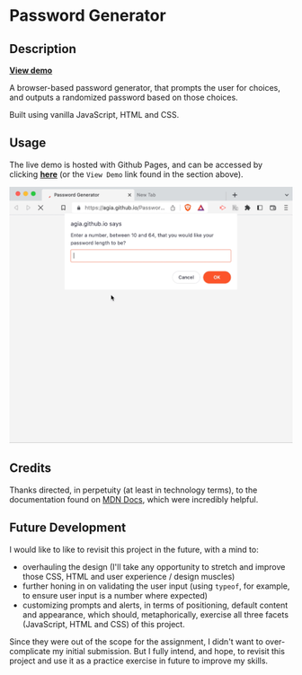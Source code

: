 # Password Generator

## Description

[**View demo**](https://agia.github.io/Password-Generator/)

A browser-based password generator, that prompts the user for choices, and outputs a randomized password based on those choices.

Built using vanilla JavaScript, HTML and CSS.

## Usage

 The live demo is hosted with Github Pages, and can be accessed by clicking [**here**](https://agia.github.io/Password-Generator/) (or the `View Demo` link found in the section above).

![Gif showing the password generator in use.](assets/screenshot.gif)

## Credits

Thanks directed, in perpetuity (at least in technology terms), to the documentation found on [MDN Docs](https://developer.mozilla.org/en-US/docs/Web/javascript), which were incredibly helpful.

## Future Development

I would like to like to revisit this project in the future, with a mind to:

- overhauling the design (I'll take any opportunity to stretch and improve those CSS, HTML and user experience / design muscles)
- further honing in on validating the user input (using `typeof`, for example, to ensure user input is a number where expected)
- customizing prompts and alerts, in terms of positioning, default content and appearance, which should, metaphorically, exercise all three facets (JavaScript, HTML and CSS) of this project.

Since they were out of the scope for the assignment, I didn't want to over-complicate my initial submission. But I fully intend, and hope, to revisit this project and use it as a practice exercise in future to improve my skills.
